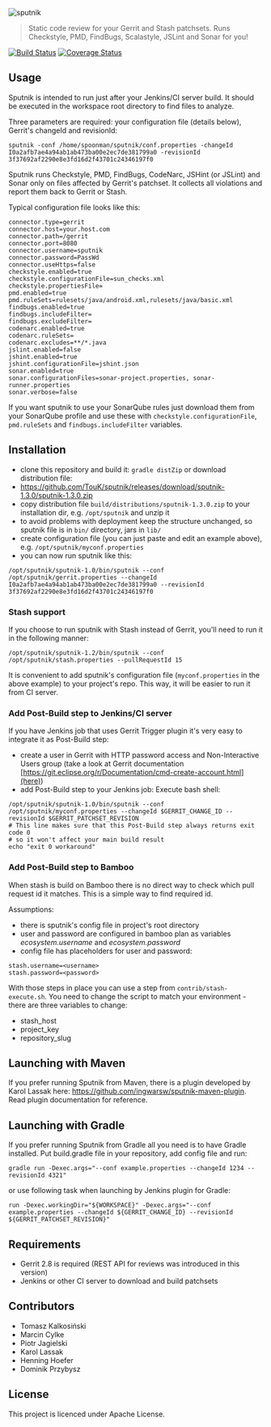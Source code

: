 ![sputnik](http://touk.github.io/sputnik/images/sputnik.png)

> Static code review for your Gerrit and Stash patchsets. Runs Checkstyle, PMD, FindBugs, Scalastyle, JSLint and Sonar for you!

[![Build Status](https://img.shields.io/travis/TouK/sputnik/master.svg?style=flat)](https://travis-ci.org/TouK/sputnik)
[![Coverage Status](https://img.shields.io/codecov/c/github/TouK/sputnik/master.svg?style=flat)](https://codecov.io/github/TouK/sputnik)

## Usage

Sputnik is intended to run just after your Jenkins/CI server build. It should be executed in the workspace root directory to find files to analyze.

Three parameters are required: your configuration file (details below), Gerrit's changeId and revisionId:

```
sputnik -conf /home/spoonman/sputnik/conf.properties -changeId I0a2afb7ae4a94ab1ab473ba00e2ec7de381799a0 -revisionId 3f37692af2290e8e3fd16d2f43701c24346197f0
```

Sputnik runs Checkstyle, PMD, FindBugs, CodeNarc, JSHint (or JSLint) and Sonar only on files affected by Gerrit's patchset. It collects all violations and report them back to Gerrit or Stash.

Typical configuration file looks like this:

```properties
connector.type=gerrit
connector.host=your.host.com
connector.path=/gerrit
connector.port=8080
connector.username=sputnik
connector.password=PassWd
connector.useHttps=false
checkstyle.enabled=true
checkstyle.configurationFile=sun_checks.xml
checkstyle.propertiesFile=
pmd.enabled=true
pmd.ruleSets=rulesets/java/android.xml,rulesets/java/basic.xml
findbugs.enabled=true
findbugs.includeFilter=
findbugs.excludeFilter=
codenarc.enabled=true
codenarc.ruleSets=
codenarc.excludes=**/*.java
jslint.enabled=false
jshint.enabled=true
jshint.configurationFile=jshint.json
sonar.enabled=true
sonar.configurationFiles=sonar-project.properties, sonar-runner.properties
sonar.verbose=false
```

If you want sputnik to use your SonarQube rules just download them from your SonarQube profile and use these with `checkstyle.configurationFile`, `pmd.ruleSets` and `findbugs.includeFilter` variables.

## Installation

- clone this repository and build it: `gradle distZip` or download distribution file:
- https://github.com/TouK/sputnik/releases/download/sputnik-1.3.0/sputnik-1.3.0.zip
- copy distribution file `build/distributions/sputnik-1.3.0.zip` to your installation dir, e.g. `/opt/sputnik` and unzip it
- to avoid problems with deployment keep the structure unchanged, so sputnik file is in `bin/` directory, jars in `lib/`
- create configuration file (you can just paste and edit an example above), e.g. `/opt/sputnik/myconf.properties`
- you can now run sputnik like this:
```
/opt/sputnik/sputnik-1.0/bin/sputnik --conf /opt/sputnik/gerrit.properties --changeId I0a2afb7ae4a94ab1ab473ba00e2ec7de381799a0 --revisionId 3f37692af2290e8e3fd16d2f43701c24346197f0
```

### Stash support

If you choose to run sputnik with Stash instead of Gerrit, you'll need to run it in the following manner:

```
/opt/sputnik/sputnik-1.2/bin/sputnik --conf /opt/sputnik/stash.properties --pullRequestId 15
```

It is convenient to add sputnik's configuration file (`myconf.properties` in the above example) to your
project's repo. This way, it will be easier to run it from CI server.

### Add Post-Build step to Jenkins/CI server

If you have Jenkins job that uses Gerrit Trigger plugin it's very easy to integrate it as Post-Build step:

- create a user in Gerrit with HTTP password access and Non-Interactive Users group (take a look at Gerrit documentation [https://git.eclipse.org/r/Documentation/cmd-create-account.html](here))
- add Post-Build step to your Jenkins job: Execute bash shell:
```
/opt/sputnik/sputnik-1.0/bin/sputnik --conf /opt/sputnik/myconf.properties --changeId $GERRIT_CHANGE_ID --revisionId $GERRIT_PATCHSET_REVISION
# This line makes sure that this Post-Build step always returns exit code 0
# so it won't affect your main build result
echo "exit 0 workaround"
```

### Add Post-Build step to Bamboo

When stash is build on Bamboo there is no direct way to check which pull
request id it matches. This is a simple way to find required id. 

Assumptions:
- there is sputnik's config file in project's root directory
- user and password are configured in bamboo plan as variables
  _ecosystem.username_ and _ecosystem.password_
- config file has placeholders for user and password:
```properties
stash.username=<username>
stash.password=<password>
```

With those steps in place you can use a step from
`contrib/stash-execute.sh`. You need to change the script to match your
environment - there are three variables to change:
- stash_host
- project_key
- repository_slug

## Launching with Maven

If you prefer running Sputnik from Maven, there is a plugin developed by Karol Lassak here: https://github.com/ingwarsw/sputnik-maven-plugin. Read plugin documentation for reference.

## Launching with Gradle

If you prefer running Sputnik from Gradle all you need is to have Gradle installed.
Put build.gradle file in your repository, add config file and run:
```
gradle run -Dexec.args="--conf example.properties --changeId 1234 --revisionId 4321"
```
or use following task when launching by Jenkins plugin for Gradle:
```
run -Dexec.workingDir="${WORKSPACE}" -Dexec.args="--conf example.properties --changeId ${GERRIT_CHANGE_ID} --revisionId ${GERRIT_PATCHSET_REVISION}"
```

## Requirements

- Gerrit 2.8 is required (REST API for reviews was introduced in this version)
- Jenkins or other CI server to download and build patchsets

## Contributors

- Tomasz Kalkosiński
- Marcin Cylke
- Piotr Jagielski
- Karol Lassak
- Henning Hoefer
- Dominik Przybysz

## License

This project is licenced under Apache License.

